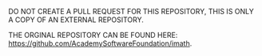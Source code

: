 DO NOT CREATE A PULL REQUEST FOR THIS REPOSITORY, THIS IS ONLY A COPY OF AN EXTERNAL REPOSITORY.

THE ORGINAL REPOSITORY CAN BE FOUND HERE: https://github.com/AcademySoftwareFoundation/imath.